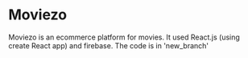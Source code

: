 # Moviezo
Moviezo is an ecommerce platform for movies. It used React.js (using create React app) and firebase.
The code is in 'new_branch'

